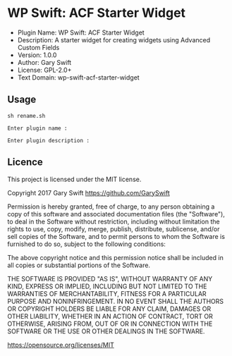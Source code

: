 # WP Swift: ACF Starter Widget

 * Plugin Name:       WP Swift: ACF Starter Widget
 * Description:       A starter widget for creating widgets using Advanced Custom Fields
 * Version:           1.0.0
 * Author:            Gary Swift
 * License:           GPL-2.0+
 * Text Domain:       wp-swift-acf-starter-widget

## Usage
```
sh rename.sh

Enter plugin name : 

Enter plugin description :

```

## Licence
This project is licensed under the MIT license.

Copyright 2017 Gary Swift https://github.com/GarySwift

Permission is hereby granted, free of charge, to any person obtaining a copy of this software and associated documentation files (the "Software"), to deal in the Software without restriction, including without limitation the rights to use, copy, modify, merge, publish, distribute, sublicense, and/or sell copies of the Software, and to permit persons to whom the Software is furnished to do so, subject to the following conditions:

The above copyright notice and this permission notice shall be included in all copies or substantial portions of the Software.

THE SOFTWARE IS PROVIDED "AS IS", WITHOUT WARRANTY OF ANY KIND, EXPRESS OR IMPLIED, INCLUDING BUT NOT LIMITED TO THE WARRANTIES OF MERCHANTABILITY, FITNESS FOR A PARTICULAR PURPOSE AND NONINFRINGEMENT. IN NO EVENT SHALL THE AUTHORS OR COPYRIGHT HOLDERS BE LIABLE FOR ANY CLAIM, DAMAGES OR OTHER LIABILITY, WHETHER IN AN ACTION OF CONTRACT, TORT OR OTHERWISE, ARISING FROM, OUT OF OR IN CONNECTION WITH THE SOFTWARE OR THE USE OR OTHER DEALINGS IN THE SOFTWARE.

https://opensource.org/licenses/MIT